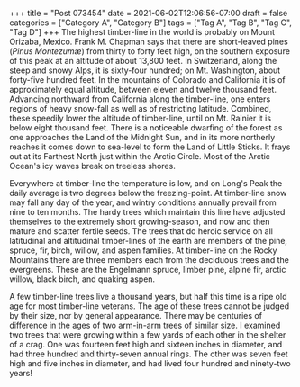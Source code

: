 +++
title = "Post 073454"
date = 2021-06-02T12:06:56-07:00
draft = false
categories = ["Category A", "Category B"]
tags = ["Tag A", "Tag B", "Tag C", "Tag D"]
+++
The highest timber-line in the world is probably on Mount Orizaba, Mexico. Frank M. Chapman says that there are short-leaved pines (_Pinus Montezumæ_) from thirty to forty feet high, on the southern exposure of this peak at an altitude of about 13,800 feet. In Switzerland, along the steep and snowy Alps, it is sixty-four hundred; on Mt. Washington, about forty-five hundred feet. In the mountains of Colorado and California it is of approximately equal altitude, between eleven and twelve thousand feet. Advancing northward from California along the timber-line, one enters regions of heavy snow-fall as well as of restricting latitude. Combined, these speedily lower the altitude of timber-line, until on Mt. Rainier it is below eight thousand feet. There is a noticeable dwarfing of the forest as one approaches the Land of the Midnight Sun, and in its more northerly reaches it comes down to sea-level to form the Land of Little Sticks. It frays out at its Farthest North just within the Arctic Circle. Most of the Arctic Ocean's icy waves break on treeless shores.

Everywhere at timber-line the temperature is low, and on Long's Peak the daily average is two degrees below the freezing-point. At timber-line snow may fall any day of the year, and wintry conditions annually prevail from nine to ten months. The hardy trees which maintain this line have adjusted themselves to the extremely short growing-season, and now and then mature and scatter fertile seeds. The trees that do heroic service on all latitudinal and altitudinal timber-lines of the earth are members of the pine, spruce, fir, birch, willow, and aspen families. At timber-line on the Rocky Mountains there are three members each from the deciduous trees and the evergreens. These are the Engelmann spruce, limber pine, alpine fir, arctic willow, black birch, and quaking aspen.

A few timber-line trees live a thousand years, but half this time is a ripe old age for most timber-line veterans. The age of these trees cannot be judged by their size, nor by general appearance. There may be centuries of difference in the ages of two arm-in-arm trees of similar size. I examined two trees that were growing within a few yards of each other in the shelter of a crag. One was fourteen feet high and sixteen inches in diameter, and had three hundred and thirty-seven annual rings. The other was seven feet high and five inches in diameter, and had lived four hundred and ninety-two years!
